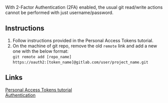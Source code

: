 With 2-Factor Authentication (2FA) enabled, the usual git read/write actions cannot be performed with just username/password.

## Instructions
1.  Follow instructions provided in the Personal Access Tokens tutorial.
2.  On the machine of git repo, remove the old `remote` link and add a new one with the below format:  
    `git remote add [repo_name] `  
	`https://oauth2:[token_name]@gitlab.com/user/project_name.git`

## Links
[Personal Access Tokens tutorial](https://docs.gitlab.com/ee/user/profile/personal_access_tokens.html)  
[Authentication](https://forum.gitlab.com/t/authenticate-using-access-token/9330)